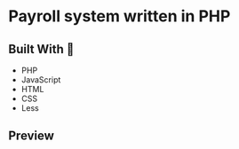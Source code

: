 # Payroll system written in PHP

## Built With :wrench:
* PHP
* JavaScript
* HTML
* CSS
* Less

## Preview
